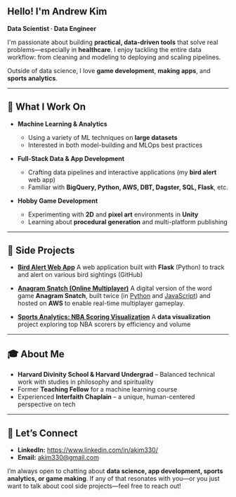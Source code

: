 ## Hello! I'm Andrew Kim
**Data Scientist · Data Engineer**

I'm passionate about building **practical, data-driven tools** that solve real problems—especially in **healthcare**. I enjoy tackling the entire data workflow: from cleaning and modeling to deploying and scaling pipelines.

Outside of data science, I love **game development**, **making apps**, and **sports analytics**.

---

## 💼 What I Work On
- **Machine Learning & Analytics**  
  - Using a variety of ML techniques on **large datasets**  
  - Interested in both model-building and MLOps best practices

- **Full-Stack Data & App Development**  
  - Crafting data pipelines and interactive applications (my **bird alert** web app)  
  - Familiar with **BigQuery, Python, AWS, DBT, Dagster, SQL, Flask**, etc.

- **Hobby Game Development**  
  - Experimenting with **2D** and **pixel art** environments in **Unity**  
  - Learning about **procedural generation** and multi-platform publishing

---

## 🚀 Side Projects
- [**Bird Alert Web App**](https://www.birdalerts.info/)
  A web application built with **Flask** (Python) to track and alert on various bird sightings (GitHub)

- [**Anagram Snatch (Online Multiplayer)**](#)
  A digital version of the word game **Anagram Snatch**, built twice (in [Python](https://github.com/akim330?tab=repositories) and [JavaScript](https://github.com/akim330/anagrams_js)) and hosted on **AWS** to enable real-time multiplayer gameplay.

- [**Sports Analytics: NBA Scoring Visualization**](https://github.com/akim330/nba_scorers/blob/main/README.md)
  A **data visualization** project exploring top NBA scorers by efficiency and volume

---

## 🎓 About Me
- **Harvard Divinity School & Harvard Undergrad** – Balanced technical work with studies in philosophy and spirituality  
- Former **Teaching Fellow** for a machine learning course  
- Experienced **Interfaith Chaplain** – a unique, human-centered perspective on tech

---

## 🤝 Let’s Connect
- **LinkedIn:** https://www.linkedin.com/in/akim330/
- **Email:** akim330@gmail.com

I’m always open to chatting about **data science, app development, sports analytics, or game making**. If any of that resonates with you—or you just want to talk about cool side projects—feel free to reach out!
